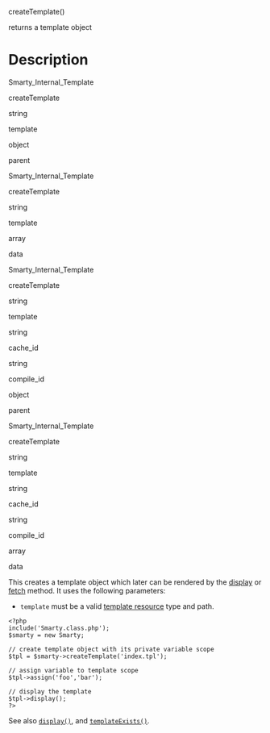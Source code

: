 createTemplate()

returns a template object

Description
===========

Smarty\_Internal\_Template

createTemplate

string

template

object

parent

Smarty\_Internal\_Template

createTemplate

string

template

array

data

Smarty\_Internal\_Template

createTemplate

string

template

string

cache\_id

string

compile\_id

object

parent

Smarty\_Internal\_Template

createTemplate

string

template

string

cache\_id

string

compile\_id

array

data

This creates a template object which later can be rendered by the
[display](#api.display) or [fetch](#api.fetch) method. It uses the
following parameters:

- `template` must be a valid [template resource](#resources) type and
  path.

<!-- -->

    <?php
    include('Smarty.class.php');
    $smarty = new Smarty;

    // create template object with its private variable scope
    $tpl = $smarty->createTemplate('index.tpl');

    // assign variable to template scope
    $tpl->assign('foo','bar');

    // display the template
    $tpl->display();
    ?>

See also [`display()`](#api.display), and
[`templateExists()`](#api.template.exists).
